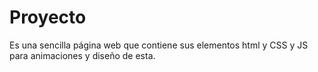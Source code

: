 # Proyecto
Es una sencilla página web que contiene sus elementos html y CSS y JS para animaciones y diseño de esta.
